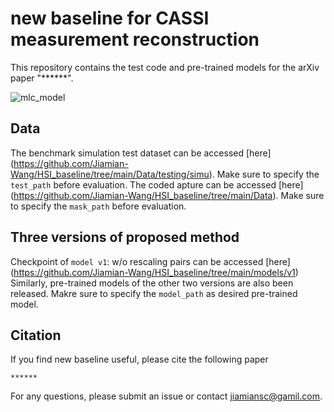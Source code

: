 # new baseline for CASSI measurement reconstruction

This repository contains the test code and pre-trained models for the arXiv paper "******".

![mlc_model](mlc.png)

## Data

The benchmark simulation test dataset can be accessed [here] (https://github.com/Jiamian-Wang/HSI_baseline/tree/main/Data/testing/simu). Make sure to specify the ```test_path``` before evaluation.
The coded apture can be accessed [here] (https://github.com/Jiamian-Wang/HSI_baseline/tree/main/Data). Make sure to specify the ```mask_path``` before evaluation. 

## Three versions of proposed method

Checkpoint of ```model v1```: w/o rescaling pairs can be accessed [here] (https://github.com/Jiamian-Wang/HSI_baseline/tree/main/models/v1)
Similarly, pre-trained models of the other two versions are also been released. 
Makre sure to specify the ```model_path``` as desired pre-trained model. 

## Citation

If you find new baseline useful, please cite the following paper

```
******
```
For any questions, please submit an issue or contact [jiamiansc@gamil.com](jiamiansc@gamil.com). 
